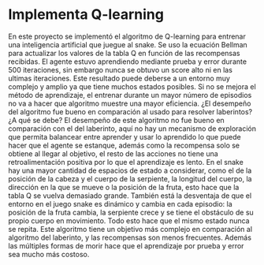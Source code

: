 # Implementa Q-learning

En este proyecto se implementó el algoritmo de Q-learning para entrenar una inteligencia artificial que juegue al snake. Se uso la ecuación Bellman para actualizar los valores de la tabla Q en función de las recompensas recibidas. 
El agente estuvo aprendiendo mediante prueba y error durante 500 iteraciones, sin embargo nunca se obtuvo un score alto ni en las ultimas iteraciones. Este resultado puede deberse a un entorno muy complejo y amplio ya que tiene muchos estados posibles. Si no se mejora el método de aprendizaje, el entrenar durante un mayor número de episodios no va a hacer que algoritmo muestre una mayor eficiencia.
¿El desempeño del algoritmo fue bueno en comparación al usado para resolver laberintos? ¿A qué se debe?
El desempeño de este algoritmo no fue bueno en comparación con el del laberinto, aquí no hay un mecanismo de exploración que permita balancear entre aprender y usar lo aprendido lo que puede hacer que el agente se estanque, además como la recompensa solo se obtiene al llegar al objetivo, el resto de las acciones no tiene una retroalimentación positiva por lo que el aprendizaje es lento.
En el snake hay una mayor cantidad de espacios de estado a considerar, como el de la posición de la cabeza y el cuerpo de la serpiente, la longitud del cuerpo, la dirección en la que se mueve o la posición de la fruta, esto hace que la tabla Q se vuelva demasiado grande. 
También está la desventaja de que el entorno en el juego snake es dinámico y cambia en cada episodio: la posición de la fruta cambia, la serpiente crece y se tiene el obstáculo de su propio cuerpo en movimiento. Todo esto hace que el mismo estado nunca se repita.
Este algoritmo tiene un objetivo más complejo en comparación al algoritmo del laberinto, y las recompensas son menos frecuentes. Además las múltiples formas de morir hace que el aprendizaje por prueba y error sea mucho más costoso.